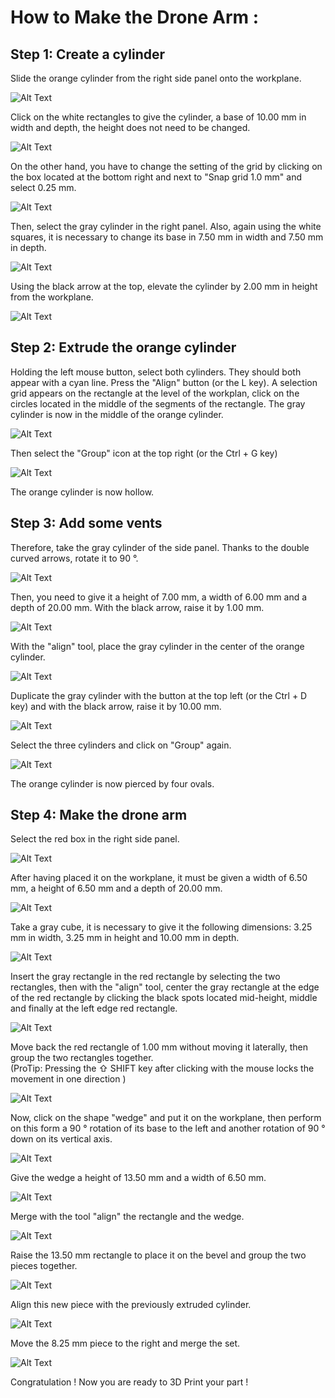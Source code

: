 # **How to Make the Drone Arm :**

## **Step 1: Create a cylinder**

Slide the orange cylinder from the right side panel onto the workplane.

![Alt Text](Gifs/01.gif)

Click on the white rectangles to give the cylinder, a base of 10.00 mm in width and depth, the height does not need to be changed.

![Alt Text](Gifs/02.gif)

On the other hand, you have to change the setting of the grid by clicking on the box located at the bottom right and next to
"Snap grid 1.0 mm" and select 0.25 mm.

![Alt Text](Gifs/03-4.gif)

Then, select the gray cylinder in the right panel.
Also, again using the white squares, it is necessary to change its base in 7.50 mm in width and 7.50 mm in depth.

![Alt Text](Gifs/04.gif)

Using the black arrow at the top, elevate the cylinder by 2.00 mm in height from the workplane.

![Alt Text](Gifs/05-2.gif)


## **Step 2: Extrude the orange cylinder**

Holding the left mouse button, select both cylinders.
They should both appear with a cyan line.
Press the "Align" button (or the L key).
A selection grid appears on the rectangle at the level of the workplan, click on the circles located in the middle of the segments of the rectangle. The gray cylinder is now in the middle of the orange cylinder.

![Alt Text](Gifs/06.gif)

Then select the "Group" icon at the top right (or the Ctrl + G key)

![Alt Text](Gifs/07.gif)

The orange cylinder is now hollow.


## **Step 3: Add some vents**

Therefore, take the gray cylinder of the side panel.
Thanks to the double curved arrows, rotate it to 90 °.

![Alt Text](Gifs/08.gif)

Then, you need to give it a height of 7.00 mm, a width of 6.00 mm and a depth of 20.00 mm.
With the black arrow, raise it by 1.00 mm.

![Alt Text](Gifs/09.gif)

With the "align" tool, place the gray cylinder in the center of the orange cylinder.

![Alt Text](Gifs/10.gif)

Duplicate the gray cylinder with the button at the top left (or the Ctrl + D key) and with the black arrow, raise it by 10.00 mm.

![Alt Text](Gifs/11.gif)

Select the three cylinders and click on "Group" again.

![Alt Text](Gifs/12.gif)

The orange cylinder is now pierced by four ovals.


## **Step 4: Make the drone arm**

Select the red box in the right side panel.

![Alt Text](Gifs/13.gif)

After having placed it on the workplane, it must be given a width of 6.50 mm, a height of 6.50 mm and a depth of 20.00 mm.

![Alt Text](Gifs/14.gif)

Take a gray cube, it is necessary to give it the following dimensions:
3.25 mm in width, 3.25 mm in height and 10.00 mm in depth.

![Alt Text](Gifs/15.gif)

Insert the gray rectangle in the red rectangle by selecting the two rectangles, then with the "align" tool, center the gray rectangle at the edge of the red rectangle by clicking the black spots located mid-height, middle and finally at the left edge red rectangle.

![Alt Text](Gifs/16.gif)

Move back the red rectangle of 1.00 mm without moving it laterally, then group the two rectangles together.  
(ProTip: Pressing the ⇧ SHIFT key after clicking with the mouse locks the movement in one direction )

![Alt Text](Gifs/17.gif)

Now, click on the shape "wedge" and put it on the workplane, then perform on this form a 90 ° rotation of its base to the left and another rotation of 90 ° down on its vertical axis.

![Alt Text](Gifs/18.gif)

Give the wedge a height of 13.50 mm and a width of 6.50 mm.

![Alt Text](Gifs/19.gif)

Merge with the tool "align" the rectangle and the wedge.

![Alt Text](Gifs/20.gif)

Raise the 13.50 mm rectangle to place it on the bevel and group the two pieces together.

![Alt Text](Gifs/21.gif)

Align this new piece with the previously extruded cylinder.

![Alt Text](Gifs/22.gif)

Move the 8.25 mm piece to the right and merge the set.

![Alt Text](Gifs/23.gif)

Congratulation !
Now you are ready to 3D Print your part !
